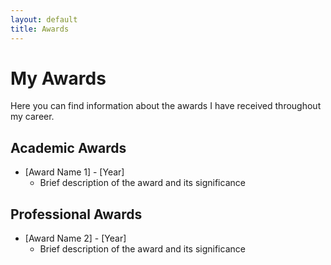 ```yaml
---
layout: default
title: Awards
---
```



# My Awards

Here you can find information about the awards I have received throughout my career.

## Academic Awards

- [Award Name 1] - [Year]
  - Brief description of the award and its significance

## Professional Awards

- [Award Name 2] - [Year]
  - Brief description of the award and its significance